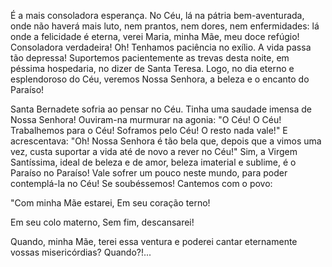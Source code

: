 
É a mais consoladora esperança. No Céu, lá na pátria bem-aventurada, onde não haverá mais luto, nem prantos, nem dores, nem enfermidades: lá onde a felicidade é eterna, verei Maria, minha Mãe, meu doce refúgio! Consoladora verdadeira! Oh! Tenhamos paciência no exílio. A vida passa tão depressa! Suportemos pacientemente as trevas desta noite, em péssima hospedaria, no dizer de Santa Teresa. Logo, no dia eterno e esplendoroso do Céu, veremos Nossa Senhora, a beleza e o encanto do Paraíso!

Santa Bernadete sofria ao pensar no Céu. Tinha uma saudade imensa de Nossa Senhora! Ouviram-na murmurar na agonia: "O Céu! O Céu! Trabalhemos para o Céu! Soframos pelo Céu! O resto nada vale!" E acrescentava: "Oh! Nossa Senhora é tão bela que, depois que a vimos uma vez, custa suportar a vida até de novo a rever no Céu!" Sim, a Virgem Santíssima, ideal de beleza e de amor, beleza imaterial e sublime, é o Paraíso no Paraíso! Vale sofrer um pouco neste mundo, para poder contemplá-la no Céu! Se soubéssemos! Cantemos com o povo:

"Com minha Mãe estarei, Em seu coração terno!

Em seu colo materno, Sem fim, descansarei!

Quando, minha Mãe, terei essa ventura e poderei cantar eternamente vossas misericórdias? Quando?!\...

